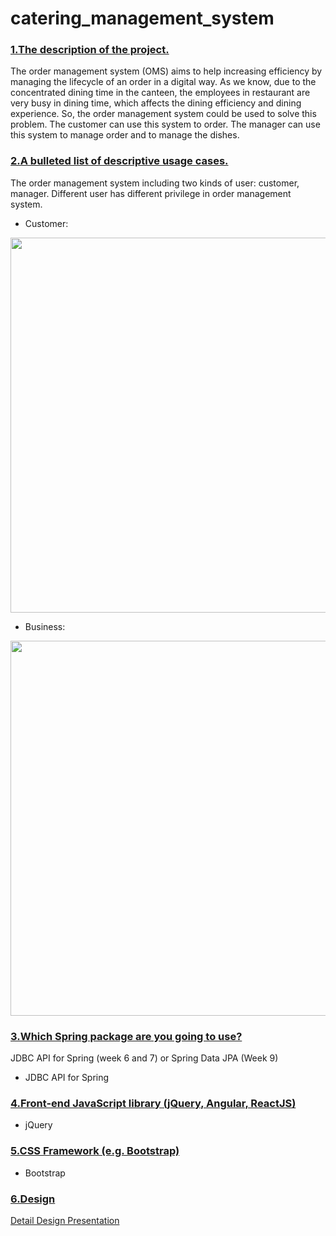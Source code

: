 # catering_management_system

### [1.The description of the project.]()

The order management system (OMS) aims to help increasing efficiency by managing the lifecycle of an order in a digital way. As we know, due to the concentrated dining time in the canteen, the employees in restaurant are very busy in dining time, which affects the dining efficiency and dining experience. So, the order management system could be used to solve this problem. The customer can use this system to order. The manager can use this system to manage order and to manage the dishes. 

### [2.A bulleted list of descriptive usage cases.]()

The order management system including two kinds of user: customer, manager. Different user has different privilege in order management system.  

* Customer:

<img src="https://github.com/ling67/catering_management_system/blob/main/image/customer_usercase.png" width="600px">

* Business: 
<img src="https://github.com/ling67/catering_management_system/blob/main/image/business_usercase.png" width="600px">

### [3.Which Spring package are you going to use?]()
JDBC API for Spring (week 6 and 7) or Spring Data JPA (Week 9)
* JDBC API for Spring
    
### [4.Front-end JavaScript library (jQuery, Angular, ReactJS)]()
* jQuery

### [5.CSS Framework (e.g. Bootstrap)]()
* Bootstrap
  
### [6.Design]()

[Detail Design Presentation](https://github.com/ling67/catering_management_system/blob/main/Catering%20Management.pdf)


